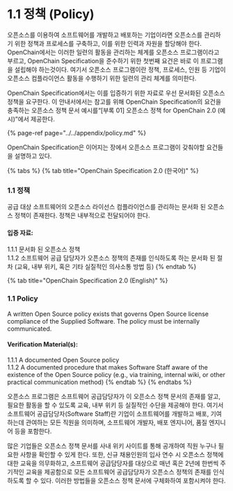 # 1.1 정책 \(Policy\)

오픈소스를 이용하여 소프트웨어를 개발하고 배포하는 기업이라면 오픈소스를 관리하기 위한 정책과 프로세스를 구축하고, 이를 위한 인력과 자원을 할당해야 한다. OpenChain에서는 이러한 일련의 활동을 관리하는 체계를 오픈소스 프로그램이라고 부르고, OpenChain Specification을 준수하기 위한 첫번째 요건은 바로 이 프로그램을 설립해야 하는것이다. 여기서 오픈소스 프로그램이란 정책, 프로세스, 인원 등 기업이 오픈소스 컴플라이언스 활동을 수행하기 위한 일련의 관리 체계를 의미한다.

OpenChain Specification에서는 이를 입증하기 위한 자료로 우선 문서화된 오픈소스 정책을 요구한다. 이 안내서에서는 참고를 위해 OpenChain Specification의 요건을 충족하는 오픈소스 정책 문서 예시를“\[부록 01\] 오픈소스 정책 for OpenChain 2.0 \(예시\)”에서 제공한다. 

{% page-ref page="../../appendix/policy.md" %}

OpenChain Specification은 이어지는 장에서 오픈소스 프로그램이 갖춰야할 요건들을 설명하고 있다.

{% tabs %}
{% tab title="OpenChain Specification 2.0 \(한국어\)" %}
### 1.1 정책

공급 대상 소프트웨어의 오픈소스 라이선스 컴플라이언스를 관리하는 문서화 된 오픈소스 정책이 존재한다. 정책은 내부적으로 전달되어야 한다.

#### 입증 자료:

 1.1.1 문서화 된 오픈소스 정책  
 1.1.2 소프트웨어 공급 담당자가 오픈소스 정책의 존재를 인식하도록 하는 문서화 된 절차 \(교육, 내부 위키, 혹은 기타 실질적인 의사소통 방법 등\)
{% endtab %}

{% tab title="OpenChain Specification 2.0 \(English\)" %}
### 1.1 Policy

A written Open Source policy exists that governs Open Source license compliance of the Supplied Software. The policy must be internally communicated.

#### Verification Material\(s\):

 1.1.1 A documented Open Source policy  
 1.1.2 A documented procedure that makes Software Staff aware of the existence of the Open Source policy \(e.g., via training, internal wiki, or other practical communication method\)
{% endtab %}
{% endtabs %}

오픈소스 프로그램은 소프트웨어 공급담당자가 이 오픈소스 정책 문서의 존재를 알고, 필요한 활동을 할 수 있도록 교육, 내부 위키 등 실질적인 수단을 제공해야 한다. 여기서 소프트웨어 공급담당자\(Software Staff\)란 기업이 소프트웨어를 개발하고 배포, 기여하는데 관여하는 모든 직원을 의미하며, 소프트웨어 개발자, 배포 엔지니어, 품질 엔지니어 등을 포함한다.

많은 기업들은 오픈소스 정책 문서를 사내 위키 사이트를 통해 공개하여 직원 누구나 필요한 사항을 확인할 수 있게 한다. 또한, 신규 채용인원의 입사 연수 시 오픈소스 정책에 대한 교육을 의무화하고, 소프트웨어 공급담당자를 대상으로 매년 혹은 2년에 한번씩 주기적인 교육을 제공함으로 모든 소프트웨어 공급담당자가 오픈소스 정책의 존재를 인식하도록 할 수 있다. 이러한 방법들을 오픈소스 정책 문서에 구체화하여 포함시켜야 한다.

